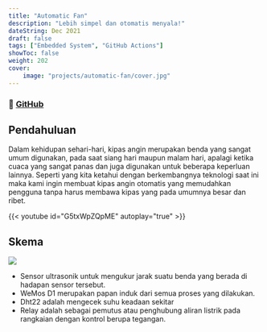 ```yaml
---
title: "Automatic Fan"
description: "Lebih simpel dan otomatis menyala!"
dateString: Dec 2021
draft: false
tags: ["Embedded System", "GitHub Actions"]
showToc: false
weight: 202
cover:
    image: "projects/automatic-fan/cover.jpg"
--- 
```

### 🔗 [GitHub](https://github.com/mfredlyvanleuwen/automatic-fan)

## Pendahuluan
Dalam kehidupan sehari-hari, kipas angin merupakan benda yang sangat umum digunakan, pada saat siang hari maupun malam hari, apalagi ketika cuaca yang sangat panas dan juga digunakan untuk beberapa keperluan lainnya. Seperti yang kita ketahui dengan berkembangnya teknologi saat ini maka kami ingin membuat kipas angin otomatis yang memudahkan pengguna tanpa harus membawa kipas yang pada umumnya besar dan ribet. 

{{< youtube id="G5txWpZQpME" autoplay="true" >}}



## Skema
![](/projects/automatic-fan/mckup.png)
- Sensor ultrasonik untuk mengukur jarak suatu benda yang berada di hadapan sensor tersebut. 
- WeMos D1 merupakan papan induk dari semua proses yang dilakukan.  
- Dht22 adalah mengecek suhu keadaan sekitar 
- Relay adalah sebagai pemutus atau penghubung aliran listrik pada rangkaian dengan kontrol berupa tegangan.
